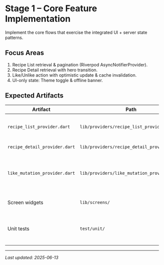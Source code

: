 # Stage 1 – Core Feature Implementation

Implement the core flows that exercise the integrated UI + server state patterns.

## Focus Areas
1. Recipe List retrieval & pagination (Riverpod AsyncNotifierProvider).
2. Recipe Detail retrieval with hero transition.
3. Like/Unlike action with optimistic update & cache invalidation.
4. UI-only state: Theme toggle & offline banner.

## Expected Artifacts
| Artifact | Path | Description |
|----------|------|-------------|
| `recipe_list_provider.dart` | `lib/providers/recipe_list_provider.dart` | Server state provider for paginated recipe list |
| `recipe_detail_provider.dart` | `lib/providers/recipe_detail_provider.dart` | Provider for recipe details |
| `like_mutation_provider.dart` | `lib/providers/like_mutation_provider.dart` | Mutation provider implementing optimistic update pattern |
| Screen widgets | `lib/screens/` | Flutter widgets for List & Detail |
| Unit tests | `test/unit/` | Provider tests & optimistic update rollback tests |

---
_Last updated: 2025-06-13_ 